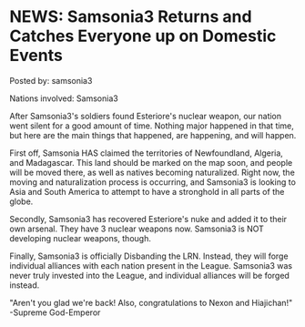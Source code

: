 # NEWS: Samsonia3 Returns and Catches Everyone up on Domestic Events

Posted by: samsonia3

Nations involved: Samsonia3

After Samsonia3's soldiers found Esteriore's nuclear weapon, our nation went silent for a good amount of time. Nothing major happened in that time, but here are the main things that happened, are happening, and will happen.

First off, Samsonia HAS claimed the territories of Newfoundland, Algeria, and Madagascar. This land should be marked on the map soon, and people will be moved there, as well as natives becoming naturalized. Right now, the moving and naturalization process is occurring, and Samsonia3 is looking to Asia and South America to attempt to have a stronghold in all parts of the globe.

Secondly, Samsonia3 has recovered Esteriore's nuke and added it to their own arsenal. They have 3 nuclear weapons now. Samsonia3 is NOT developing nuclear weapons, though.

Finally, Samsonia3 is officially Disbanding the LRN. Instead, they will forge individual alliances with each nation present in the League. Samsonia3 was never truly invested into the League, and individual alliances will be forged instead.

"Aren't you glad we're back! Also, congratulations to Nexon and Hiajichan!" -Supreme God-Emperor